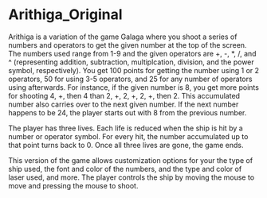 # Arithiga_Original

Arithiga is a variation of the game Galaga where you shoot a series of numbers and operators to get the given number at the top
of the screen. The numbers used range from 1-9 and the given operators are +, -, *, /, and ^ (representing addition, subtraction,
multiplcation, division, and the power symbol, respectively). You get 100 points for getting the number using 1 or 2 operators, 50 for using 3-5 operators, and 25 for any number
of operators using afterwards. For instance, if the given number is 8, you get more points for shooting 4, +, then 4 
than 2, +, 2, +, 2, +, then 2. This accumulated number also carries over to the next given number. If the next number happens to 
be 24, the player starts out with 8 from the previous number.

The player has three lives. Each life is reduced when the ship is hit by a number or operator symbol. For every hit, the
number accumulated up to that point turns back to 0. Once all three lives are gone, the game ends.

This version of the game allows customization options for your the type of ship used, the font and color of the numbers, and
the type and color of laser used, and more. The player controls the ship by moving the mouse to move and pressing the mouse to 
shoot.
